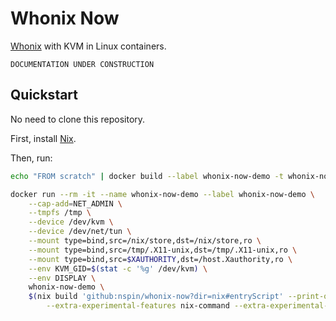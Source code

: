 # Whonix Now

[Whonix](https://www.whonix.org/) with KVM in Linux containers.

`DOCUMENTATION UNDER CONSTRUCTION`

## Quickstart

No need to clone this repository.

First, install [Nix](https://nixos.org/download.html).

Then, run:

```sh
echo "FROM scratch" | docker build --label whonix-now-demo -t whonix-now-demo -f - .

docker run --rm -it --name whonix-now-demo --label whonix-now-demo \
    --cap-add=NET_ADMIN \
    --tmpfs /tmp \
    --device /dev/kvm \
    --device /dev/net/tun \
    --mount type=bind,src=/nix/store,dst=/nix/store,ro \
    --mount type=bind,src=/tmp/.X11-unix,dst=/tmp/.X11-unix,ro \
    --mount type=bind,src=$XAUTHORITY,dst=/host.Xauthority,ro \
    --env KVM_GID=$(stat -c '%g' /dev/kvm) \
    --env DISPLAY \
    whonix-now-demo \
    $(nix build 'github:nspin/whonix-now?dir=nix#entryScript' --print-out-paths \
        --extra-experimental-features nix-command --extra-experimental-features flakes)
```
